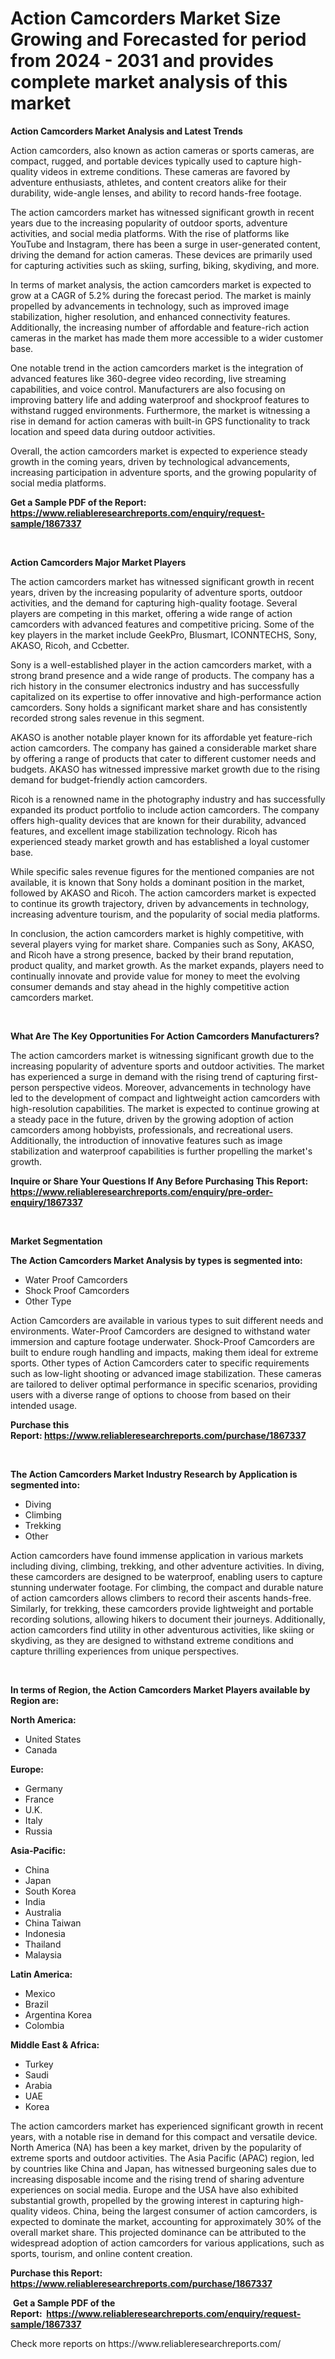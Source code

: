 <p><h1>Action Camcorders Market Size Growing and Forecasted for period from 2024 - 2031 and provides complete market analysis of this market</h1></p><p><strong>Action Camcorders Market Analysis and Latest Trends</strong></p>
<p><p>Action camcorders, also known as action cameras or sports cameras, are compact, rugged, and portable devices typically used to capture high-quality videos in extreme conditions. These cameras are favored by adventure enthusiasts, athletes, and content creators alike for their durability, wide-angle lenses, and ability to record hands-free footage.</p><p>The action camcorders market has witnessed significant growth in recent years due to the increasing popularity of outdoor sports, adventure activities, and social media platforms. With the rise of platforms like YouTube and Instagram, there has been a surge in user-generated content, driving the demand for action cameras. These devices are primarily used for capturing activities such as skiing, surfing, biking, skydiving, and more.</p><p>In terms of market analysis, the action camcorders market is expected to grow at a CAGR of 5.2% during the forecast period. The market is mainly propelled by advancements in technology, such as improved image stabilization, higher resolution, and enhanced connectivity features. Additionally, the increasing number of affordable and feature-rich action cameras in the market has made them more accessible to a wider customer base.</p><p>One notable trend in the action camcorders market is the integration of advanced features like 360-degree video recording, live streaming capabilities, and voice control. Manufacturers are also focusing on improving battery life and adding waterproof and shockproof features to withstand rugged environments. Furthermore, the market is witnessing a rise in demand for action cameras with built-in GPS functionality to track location and speed data during outdoor activities.</p><p>Overall, the action camcorders market is expected to experience steady growth in the coming years, driven by technological advancements, increasing participation in adventure sports, and the growing popularity of social media platforms.</p></p>
<p><strong>Get a Sample PDF of the Report:&nbsp; <a href="https://www.reliableresearchreports.com/enquiry/request-sample/1867337">https://www.reliableresearchreports.com/enquiry/request-sample/1867337</a></strong></p>
<p>&nbsp;</p>
<p><strong>Action Camcorders Major Market Players</strong></p>
<p><p>The action camcorders market has witnessed significant growth in recent years, driven by the increasing popularity of adventure sports, outdoor activities, and the demand for capturing high-quality footage. Several players are competing in this market, offering a wide range of action camcorders with advanced features and competitive pricing. Some of the key players in the market include GeekPro, Blusmart, ICONNTECHS, Sony, AKASO, Ricoh, and Ccbetter.</p><p>Sony is a well-established player in the action camcorders market, with a strong brand presence and a wide range of products. The company has a rich history in the consumer electronics industry and has successfully capitalized on its expertise to offer innovative and high-performance action camcorders. Sony holds a significant market share and has consistently recorded strong sales revenue in this segment.</p><p>AKASO is another notable player known for its affordable yet feature-rich action camcorders. The company has gained a considerable market share by offering a range of products that cater to different customer needs and budgets. AKASO has witnessed impressive market growth due to the rising demand for budget-friendly action camcorders.</p><p>Ricoh is a renowned name in the photography industry and has successfully expanded its product portfolio to include action camcorders. The company offers high-quality devices that are known for their durability, advanced features, and excellent image stabilization technology. Ricoh has experienced steady market growth and has established a loyal customer base.</p><p>While specific sales revenue figures for the mentioned companies are not available, it is known that Sony holds a dominant position in the market, followed by AKASO and Ricoh. The action camcorders market is expected to continue its growth trajectory, driven by advancements in technology, increasing adventure tourism, and the popularity of social media platforms.</p><p>In conclusion, the action camcorders market is highly competitive, with several players vying for market share. Companies such as Sony, AKASO, and Ricoh have a strong presence, backed by their brand reputation, product quality, and market growth. As the market expands, players need to continually innovate and provide value for money to meet the evolving consumer demands and stay ahead in the highly competitive action camcorders market.</p></p>
<p>&nbsp;</p>
<p><strong>What Are The Key Opportunities For Action Camcorders Manufacturers?</strong></p>
<p><p>The action camcorders market is witnessing significant growth due to the increasing popularity of adventure sports and outdoor activities. The market has experienced a surge in demand with the rising trend of capturing first-person perspective videos. Moreover, advancements in technology have led to the development of compact and lightweight action camcorders with high-resolution capabilities. The market is expected to continue growing at a steady pace in the future, driven by the growing adoption of action camcorders among hobbyists, professionals, and recreational users. Additionally, the introduction of innovative features such as image stabilization and waterproof capabilities is further propelling the market's growth.</p></p>
<p><strong>Inquire or Share Your Questions If Any Before Purchasing This Report: <a href="https://www.reliableresearchreports.com/enquiry/pre-order-enquiry/1867337">https://www.reliableresearchreports.com/enquiry/pre-order-enquiry/1867337</a></strong></p>
<p>&nbsp;</p>
<p><strong>Market Segmentation</strong></p>
<p><strong>The Action Camcorders Market Analysis by types is segmented into:</strong></p>
<p><ul><li>Water Proof Camcorders</li><li>Shock Proof Camcorders</li><li>Other Type</li></ul></p>
<p><p>Action Camcorders are available in various types to suit different needs and environments. Water-Proof Camcorders are designed to withstand water immersion and capture footage underwater. Shock-Proof Camcorders are built to endure rough handling and impacts, making them ideal for extreme sports. Other types of Action Camcorders cater to specific requirements such as low-light shooting or advanced image stabilization. These cameras are tailored to deliver optimal performance in specific scenarios, providing users with a diverse range of options to choose from based on their intended usage.</p></p>
<p><strong>Purchase this Report:&nbsp;<a href="https://www.reliableresearchreports.com/purchase/1867337">https://www.reliableresearchreports.com/purchase/1867337</a></strong></p>
<p>&nbsp;</p>
<p><strong>The Action Camcorders Market Industry Research by Application is segmented into:</strong></p>
<p><ul><li>Diving</li><li>Climbing</li><li>Trekking</li><li>Other</li></ul></p>
<p><p>Action camcorders have found immense application in various markets including diving, climbing, trekking, and other adventure activities. In diving, these camcorders are designed to be waterproof, enabling users to capture stunning underwater footage. For climbing, the compact and durable nature of action camcorders allows climbers to record their ascents hands-free. Similarly, for trekking, these camcorders provide lightweight and portable recording solutions, allowing hikers to document their journeys. Additionally, action camcorders find utility in other adventurous activities, like skiing or skydiving, as they are designed to withstand extreme conditions and capture thrilling experiences from unique perspectives.</p></p>
<p>&nbsp;</p>
<p><strong>In terms of Region, the Action Camcorders Market Players available by Region are:</strong></p>
<p>
    <p> <strong> North America: </strong>
        <ul>
            <li>United States</li>
            <li>Canada</li>
        </ul>
        </p> 
    <p> <strong> Europe: </strong>
        <ul>
            <li>Germany</li>
            <li>France</li>
            <li>U.K.</li>
            <li>Italy</li>
            <li>Russia</li>
        </ul>
        </p> 
    <p> <strong> Asia-Pacific: </strong>
        <ul>
            <li>China</li>
            <li>Japan</li>
            <li>South Korea</li>
            <li>India</li>
            <li>Australia</li>
            <li>China Taiwan</li>
            <li>Indonesia</li>
            <li>Thailand</li>
            <li>Malaysia</li>
        </ul>
        </p> 
    <p> <strong> Latin America: </strong>
        <ul>
            <li>Mexico</li>
            <li>Brazil</li>
            <li>Argentina Korea</li>
            <li>Colombia</li>
        </ul>
        </p> 
    <p> <strong> Middle East & Africa: </strong>
        <ul>
            <li>Turkey</li>
            <li>Saudi</li>
            <li>Arabia</li>
            <li>UAE</li>
            <li>Korea</li>
        </ul>
    </p>
    </p>
<p><p>The action camcorders market has experienced significant growth in recent years, with a notable rise in demand for this compact and versatile device. North America (NA) has been a key market, driven by the popularity of extreme sports and outdoor activities. The Asia Pacific (APAC) region, led by countries like China and Japan, has witnessed burgeoning sales due to increasing disposable income and the rising trend of sharing adventure experiences on social media. Europe and the USA have also exhibited substantial growth, propelled by the growing interest in capturing high-quality videos. China, being the largest consumer of action camcorders, is expected to dominate the market, accounting for approximately 30% of the overall market share. This projected dominance can be attributed to the widespread adoption of action camcorders for various applications, such as sports, tourism, and online content creation.</p></p>
<p><strong>Purchase this Report: <a href="https://www.reliableresearchreports.com/purchase/1867337">https://www.reliableresearchreports.com/purchase/1867337</a></strong></p>
<p>&nbsp;<strong>Get a Sample PDF of the Report:&nbsp;&nbsp;<a href="https://www.reliableresearchreports.com/enquiry/request-sample/1867337">https://www.reliableresearchreports.com/enquiry/request-sample/1867337</a></strong></p>
<p><strong></strong></p>
<p>Check more reports on https://www.reliableresearchreports.com/</p>